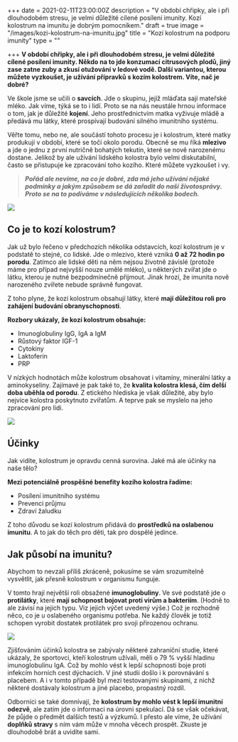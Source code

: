 +++
date = 2021-02-11T23:00:00Z
description = "V období chřipky, ale i při dlouhodobém stresu, je velmi důležité cílené posílení imunity. Kozí kolostrum na imunitu je dobrým pomocníkem."
draft = true
image = "/images/kozi-kolostrum-na-imunitu.jpg"
title = "Kozí kolostrum na podporu imunity"
type = ""

+++
**V období chřipky, ale i při dlouhodobém stresu, je velmi důležité cílené posílení imunity. Někdo na to jde konzumací citrusových plodů, jiný zase zatne zuby a zkusí otužování v ledové vodě. Další variantou, kterou můžete vyzkoušet, je užívání přípravků s kozím kolostrem. Víte, nač je dobré?**

Ve škole jsme se učili o **savcích**. Jde o skupinu, jejíž mláďata sají mateřské mléko. Jak víme, týká se to i lidí. Proto se na nás neustále hrnou informace o tom, jak je důležité **kojení**. Jeho prostřednictvím matka vyživuje mládě a předává mu látky, které prospívají budování silného imunitního systému.

Věřte tomu, nebo ne, ale součástí tohoto procesu je i kolostrum, které matky produkují v období, které se točí okolo porodu. Obecně se mu říká **mlezivo** a jde o jednu z první nutričně bohatých tekutin, které se nově narozenému dostane. Jelikož by ale užívání lidského kolostra bylo velmi diskutabilní, často se přistupuje ke zpracování toho kozího. Které můžete vyzkoušet i vy.

> **_Pořád ale nevíme, na co je dobré, zda má jeho užívání nějaké podmínky a jakým způsobem se dá zařadit do naší životosprávy. Proto se na to podíváme v následujících několika bodech._**

![](/images/co-je-to-kozi-kolostrum.jpg)

## Co je to kozí kolostrum?

Jak už bylo řečeno v předchozích několika odstavcích, kozí kolostrum je v podstatě to stejné, co lidské. Jde o mlezivo, které vzniká **0 až 72 hodin po porodu**. Zatímco ale lidské děti na něm nejsou životně závislé (protože máme pro případ nejvyšší nouze umělé mléko), u některých zvířat jde o látku, kterou je nutné bezpodmínečně přijmout. Jinak hrozí, že imunita nově narozeného zvířete nebude správně fungovat.

Z toho plyne, že kozí kolostrum obsahují látky, které **mají důležitou roli pro zahájení budování obranyschopnosti**.

**Rozbory ukázaly, že kozí kolostrum obsahuje:**

* Imunoglobuliny IgG, IgA a IgM
* Růstový faktor IGF-1
* Cytokiny
* Laktoferin
* PRP

V nízkých hodnotách může kolostrum obsahovat i vitamíny, minerální látky a aminokyseliny. Zajímavé je pak také to, že **kvalita kolostra klesá, čím delší doba uběhla od porodu**. Z etického hlediska je však důležité, aby bylo nejvíce kolostra poskytnuto zvířatům. A teprve pak se myslelo na jeho zpracování pro lidi.

![](/images/ucinky-kolostra.jpg)

## Účinky

Jak vidíte, kolostrum je opravdu cenná surovina. Jaké má ale účinky na naše tělo?

**Mezi potenciálně prospěšné benefity kozího kolostra řadíme:**

* Posílení imunitního systému
* Prevenci průjmu
* Zdraví žaludku

Z toho důvodu se kozí kolostrum přidává do **prostředků na oslabenou imunitu**. A to jak do těch pro děti, tak pro dospělé jedince.

## Jak působí na imunitu?

Abychom to nevzali příliš zkráceně, pokusíme se vám srozumitelně vysvětlit, jak přesně kolostrum v organismu funguje.

V tomto hrají největší roli obsažené **imunoglobuliny**. Ve své podstatě jde o **protilátky**, které **mají schopnost bojovat proti virům a bakteriím**. (Hodně to ale závisí na jejich typu. Viz jejich výčet uvedený výše.) Což je rozhodně něco, co je u oslabeného organismu potřeba. Ne každý člověk je totiž schopen vyrobit dostatek protilátek pro svoji přirozenou ochranu.

![](/images/jak-pusobi-kolostrum-na-imunitu.jpg)

Zjišťováním účinků kolostra se zabývaly některé zahraniční studie, které ukázaly, že sportovci, kteří kolostrum užívali, měli o 79 % vyšší hladinu imunoglobulinu IgA. Což by mohlo vést k lepší schopnosti boje proti infekcím horních cest dýchacích. V jiné studii došlo i k porovnávání s placebem. A i v tomto případě byl mezi testovanými skupinami, z nichž některé dostávaly kolostrum a jiné placebo, propastný rozdíl.

Odborníci se také domnívají, že **kolostrum by mohlo vést k lepší imunitní odezvě**, ale zatím jde o informaci na úrovni spekulací. Dá se však očekávat, že půjde o předmět dalších testů a výzkumů. I přesto ale víme, že užívání **doplňků stravy** s ním vám může v mnoha věcech prospět. Zkuste je dlouhodobě brát a uvidíte sami.